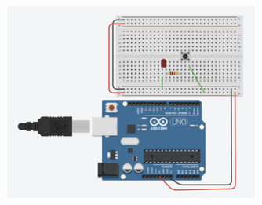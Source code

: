 ![Örnek Görsel](https://github.com/burak66dmr/arduino/blob/main/ldr/Ekran%20Resmi%202023-09-24%2018.26.24.png)
